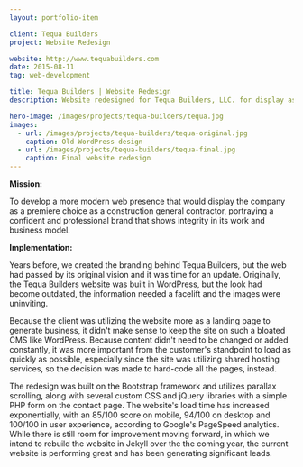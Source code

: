 ```yaml
---
layout: portfolio-item

client: Tequa Builders
project: Website Redesign

website: http://www.tequabuilders.com
date: 2015-08-11
tag: web-development

title: Tequa Builders | Website Redesign
description: Website redesigned for Tequa Builders, LLC. for display as a marketing tool. Website was built on the Bootstrap framework utilizing parallax scrolling and custom CSS/PHP/Jquery libraries.

hero-image: /images/projects/tequa-builders/tequa.jpg
images:
  - url: /images/projects/tequa-builders/tequa-original.jpg
    caption: Old WordPress design
  - url: /images/projects/tequa-builders/tequa-final.jpg
    caption: Final website redesign
---
```


**Mission:**

  To develop a more modern web presence that would display the company as a premiere choice as a construction general contractor, portraying a confident and professional brand that shows integrity in its work and business model.

**Implementation:**

  Years before, we created the branding behind Tequa Builders, but the web had passed by its original vision and it was time for an update. Originally, the Tequa Builders website was built in WordPress, but the look had become outdated, the information needed a facelift and the images were uninviting.

  Because the client was utilizing the website more as a landing page to generate business, it didn't make sense to keep the site on such a bloated CMS like WordPress. Because content didn't need to be changed or added constantly, it was more important from the customer's standpoint to load as quickly as possible, especially since the site was utilizing shared hosting services, so the decision was made to hard-code all the pages, instead.

  The redesign was built on the Bootstrap framework and utilizes parallax scrolling, along with several custom CSS and jQuery libraries with a simple PHP form on the contact page. The website's load time has increased exponentially, with an 85/100 score on mobile, 94/100 on desktop and 100/100 in user experience, according to Google's PageSpeed analytics. While there is still room for improvement moving forward, in which we intend to rebuild the website in Jekyll over the the coming year, the current website is performing great and has been generating significant leads.